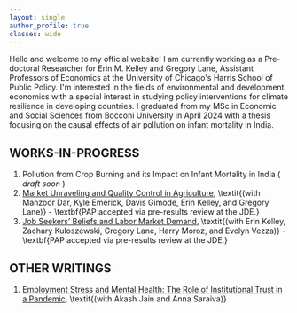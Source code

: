 ```yaml
---
layout: single
author_profile: true
classes: wide
---
```

Hello and welcome to my official website! I am currently working as a Pre-doctoral Researcher for Erin M. Kelley and Gregory Lane, Assistant Professors of Economics at the University of Chicago's Harris School of Public Policy. I'm interested in the fields of environmental and development economics with a special interest in studying policy interventions for climate resilience in developing countries. I graduated from my MSc in Economic and Social Sciences from Bocconi University in April 2024 with a thesis focusing on the causal effects of air pollution on infant mortality in India.

## WORKS-IN-PROGRESS
1. Pollution from Crop Burning and its Impact on Infant Mortality in India ( *draft soon* )
2. [Market Unraveling and Quality Control in Agriculture](https://static1.squarespace.com/static/5b1c4743266c07336b65a08c/t/68cc6306c0b8eb63210c974b/1758225158736/Groundnut+%282%29.pdf), \textit{(with Manzoor Dar, Kyle Emerick, Davis Gimode, Erin Kelley, and Gregory Lane)} - \textbf{PAP accepted via pre-results review at the JDE.}
3. [Job Seekers’ Beliefs and Labor Market Demand]([https://static1.squarespace.com/static/5b1c4743266c07336b65a08c/t/68cc6306c0b8eb63210c974b/1758225158736/Groundnut+%282%29.pdf](https://afosterri.org/jdepreresults/wp-content/uploads/2025/08/kelley-kuloszewski-lane-moroz-negi-vezza-job-seeker-beliefs-labo-6ac5ad0b9c2f9fe2a3a9353849322136.pdf)), \textit{(with Erin Kelley, Zachary Kuloszewski, Gregory Lane, Harry Moroz, and Evelyn Vezza)} - \textbf{PAP accepted via pre-results review at the JDE.}

## OTHER WRITINGS
1. [Employment Stress and Mental Health: The Role of Institutional Trust in a Pandemic]([https://static1.squarespace.com/static/5b1c4743266c07336b65a08c/t/68cc6306c0b8eb63210c974b/1758225158736/Groundnut+%282%29.pdf](https://drive.google.com/file/d/1ApsY1dSnuG2CMCYGC87OKjqqhP5jmiTF/view?usp=drive_link)), \textit{(with Akash Jain and Anna Saraiva)}
